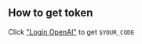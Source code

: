 ## How to get token

Click ["Login OpenAI"](https://auth0.openai.com/authorize?client_id=pdlLIX2Y72MIl2rhLhTE9VV9bN905kBh&audience=https%3A%2F%2Fapi.openai.com%2Fv1&redirect_uri=com.openai.chat%3A%2F%2Fauth0.openai.com%2Fios%2Fcom.openai.chat%2Fcallback&scope=openid%20email%20profile%20offline_access%20model.request%20model.read%20organization.read%20offline&response_type=code&code_challenge=w6n3Ix420Xhhu-Q5-mOOEyuPZmAsJHUbBpO8Ub7xBCY&code_challenge_method=S256) to get `$YOUR_CODE`

